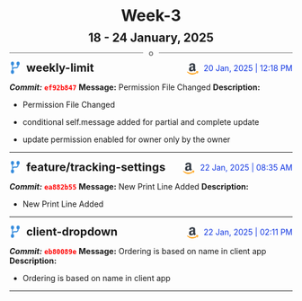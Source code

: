 <h1 style="text-align:center; margin-bottom:10px">Week-3</h1>
<h2 style="text-align:center; margin:0px">18 - 24 January, 2025</h2>
<div style="display: flex; align-items: center; justify-content: center;">
  <hr style="flex: 1; background-color: gray;" />
  <span style="padding: 0 10px;font-weight:bold; color:gray">o</span>
  <hr style="flex: 1; background-color: gray;" />
</div>

<div style="display: flex; justify-content: space-between; align-items:end;">
  <div style="display:flex">
      <img src="../assets/branch.svg" alt="GitHub Logo"  style="width:20px; margin:0 10px 0 0">
      <h3 style="margin: 0; padding:0; font-weight: bold; font-size:20px;">weekly-limit</h3>
  </div>
  <div style="display:flex">
  <img src="../assets/amazon.svg" alt="Amazon Logo" style="width:20px">
    <span style="color:rgb(16, 54, 226); text-align: right; margin:0 0 0 10px; padding:0px;">20 Jan, 2025 | 12:18 PM</span>
  </div>
</div>

**_Commit:_** <code style="color: red; font-weight: bold;">ef92b847</code>
**Message:** Permission File Changed
**Description:**
- Permission File Changed

- conditional self.message added for partial and complete update
- update permission enabled for owner only by the owner
---
<div style="display: flex; justify-content: space-between; align-items:end;">
  <div style="display:flex">
      <img src="../assets/branch.svg" alt="GitHub Logo"  style="width:20px; margin:0 10px 0 0">
      <h3 style="margin: 0; padding:0; font-weight: bold; font-size:20px;">feature/tracking-settings</h3>
  </div>
  <div style="display:flex">
  <img src="../assets/amazon.svg" alt="Amazon Logo" style="width:20px">
    <span style="color:rgb(16, 54, 226); text-align: right; margin:0 0 0 10px; padding:0px;">22 Jan, 2025 | 08:35 AM</span>
  </div>
</div>

**_Commit:_** <code style="color: red; font-weight: bold;">ea882b55</code>
**Message:** New Print Line Added
**Description:**
- New Print Line Added
---
<div style="display: flex; justify-content: space-between; align-items:end;">
  <div style="display:flex">
      <img src="../assets/branch.svg" alt="GitHub Logo"  style="width:20px; margin:0 10px 0 0">
      <h3 style="margin: 0; padding:0; font-weight: bold; font-size:20px;">client-dropdown</h3>
  </div>
  <div style="display:flex">
  <img src="../assets/amazon.svg" alt="Amazon Logo" style="width:20px">
    <span style="color:rgb(16, 54, 226); text-align: right; margin:0 0 0 10px; padding:0px;">22 Jan, 2025 | 02:11 PM</span>
  </div>
</div>

**_Commit:_** <code style="color: red; font-weight: bold;">eb80089e</code>
**Message:** Ordering is based on name in client app
**Description:**
- Ordering is based on name in client app
---
